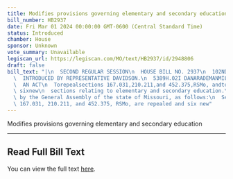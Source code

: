 ```yaml
---
title: Modifies provisions governing elementary and secondary education
bill_number: HB2937
date: Fri Mar 01 2024 00:00:00 GMT-0600 (Central Standard Time)
status: Introduced
chamber: House
sponsor: Unknown
vote_summary: Unavailable
legiscan_url: https://legiscan.com/MO/text/HB2937/id/2948806
draft: false
bill_text: "|\n  SECOND REGULAR SESSION\n  HOUSE BILL NO. 2937\n  102ND GENERAL ASSEMBLY\n\
  \  INTRODUCED BY REPRESENTATIVE DAVIDSON.\n  5389H.02I DANARADEMANMILLER,ChiefClerk\n\
  \  AN ACT\n  Torepealsections 167.031,210.211,and 452.375,RSMo, andto enactinlieuthereof\
  \ sixnew\n  sections relating to elementary and secondary education.\n  Be it enacted\
  \ by the General Assembly of the state of Missouri, as follows:\n  Section A. Sections\
  \ 167.031, 210.211, and 452.375, RSMo, are repealed and six new"
---
```

Modifies provisions governing elementary and secondary education

---

## Read Full Bill Text

You can view the full text [here](https://legiscan.com/MO/text/HB2937/id/2948806).
